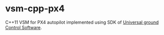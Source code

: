 vsm-cpp-px4
===========

C++11 VSM for PX4 autopilot implemented using SDK of [Universal ground Control Software](http://www.ugcs.com/ "UgCS").

